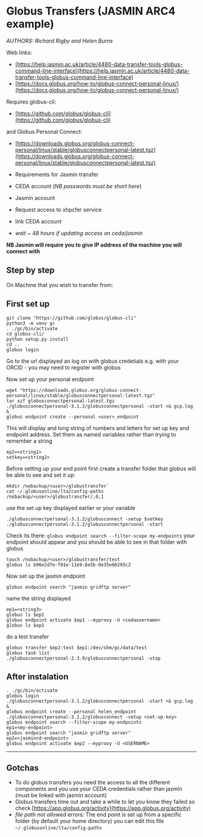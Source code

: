 # Globus Transfers (JASMIN ARC4 example)

*AUTHORS: Richard Rigby and Helen Burns*

Web links:

  * [https://help.jasmin.ac.uk/article/4480-data-transfer-tools-globus-command-line-interface](https://help.jasmin.ac.uk/article/4480-data-transfer-tools-globus-command-line-interface)
  * [https://docs.globus.org/how-to/globus-connect-personal-linux/](https://docs.globus.org/how-to/globus-connect-personal-linux/)

Requires globus-cli:

  * [https://github.com/globus/globus-cli](https://github.com/globus/globus-cli)

and Globus Personal Connect:

  * [https://downloads.globus.org/globus-connect-personal/linux/stable/globusconnectpersonal-latest.tgz](https://downloads.globus.org/globus-connect-personal/linux/stable/globusconnectpersonal-latest.tgz)

* Requirements for Jasmin transfer
 * CEDA account (*NB passwords must be short here*)
 * Jasmin account
 * Request access to xhpcfer service
 * link CEDA account
 * *wait ~ 48 hours if updating access on ceda/jasmin*


**NB Jasmin will require you to give IP address of the machine you will connect with**

## Step by step

On Machine that you wish to transfer from:

## First set up

```
git clone "https://github.com/globus/globus-cli"
python3 -m venv gc
. ./gc/bin/activate
cd globus-cli/
python setup.py install
cd ..
globus login
```
Go to the url displayed an log on with globus credetials e.g. with your ORCID - you may need to register with globus

Now set up your personal endpoint
```
wget "https://downloads.globus.org/globus-connect-personal/linux/stable/globusconnectpersonal-latest.tgz"
tar xzf globusconnectpersonal-latest.tgz 
./globusconnectpersonal-3.1.2/globusconnectpersonal -start >& gcp.log &
globus endpoint create --personal <user>_endpoint
```
This will display and long string of numbers and letters for set up key and endpoint address. Set them as named variables rather than trying to remember a string

```
ep2=<string1>
setkey=<string2>
```

Before setting up your end point first create a transfer folder that globus will be able to see and set it up: 

```
mkdir /nobackup/<user>/globustransfer` 
cat ~/.globusonline/lta/config-paths
/nobackup/<user>/globustransfer/,0,1
```

use the set up key displayed earlier or your variable 

```
./globusconnectpersonal-3.1.2/globusconnect -setup $setkey
./globusconnectpersonal-3.1.2/globusconnectpersonal -start
```

Check its there:
`globus endpoint search --filter-scope my-endpoints`
your endpoint should appear and you should be able to see in that folder with globus

```
touch /nobackup/<user>/globustransfer/test
globus ls b96e2d7e-f01e-11e9-8a5b-0e35e66293c2
```

Now set up the jasmin endpoint 

```
globus endpoint search "jasmin gridftp server"

```
name the string displayed

```
ep1=<string3>
globus ls $ep1
globus endpoint activate $ep1 --myproxy -U <cedausername>
globus ls $ep1
```

do a test transfer

```
globus transfer $ep2:test $ep1:/dev/shm/gc/data/test
globus task list
./globusconnectpersonal-2.3.9/globusconnectpersonal -stop
```
## After instalation

```
. ./gc/bin/activate
globus login
./globusconnectpersonal-3.1.2/globusconnectpersonal -start >& gcp.log &
globus endpoint create --personal helen_endpoint
./globusconnectpersonal-3.1.2/globusconnect -setup <set-up-key>
globus endpoint search --filter-scope my-endpoints
ep1=<my-endpoint>
globus endpoint search "jasmin gridftp server"
ep2=<jasmincd-endpoint>
globus endpoint activate $ep2 --myproxy -U <USERNAME>
```

<hr>

## Gotchas

* To do globus transfers you need the access to all the different components and you use your CEDA credentials rather than jasmin (must be linked with jasmin account)
* Globus transfers time out and take a while to let you know they failed so check [https://app.globus.org/activity](https://app.globus.org/activity)
* *file path not allowed* errors: The end point is set up from a specific folder (by default your home directory) you can edit this file
`~/.globusonline/lta/config-paths`
